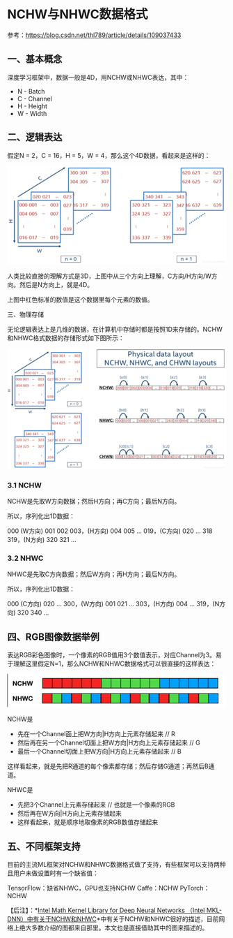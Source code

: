 # NCHW与NHWC数据格式

参考：https://blog.csdn.net/thl789/article/details/109037433

## 一、基本概念

深度学习框架中，数据一般是4D，用NCHW或NHWC表达，其中：

- N - Batch
- C - Channel
- H - Height
- W - Width

## 二、逻辑表达

假定N = 2，C = 16，H = 5，W = 4，那么这个4D数据，看起来是这样的：

![img](../imgs/hchw.png)

人类比较直接的理解方式是3D，上图中从三个方向上理解，C方向/H方向/W方向。然后是N方向上，就是4D。

上图中红色标准的数值是这个数据里每个元素的数值。

 

三、物理存储

无论逻辑表达上是几维的数据，在计算机中存储时都是按照1D来存储的。NCHW和NHWC格式数据的存储形式如下图所示：

![img](../imgs/nchw-2.png)

### 3.1 NCHW

NCHW是先取W方向数据；然后H方向；再C方向；最后N方向。

所以，序列化出1D数据：

000 (W方向) 001 002 003，(H方向) 004 005 ... 019，(C方向) 020 ... 318 319，(N方向) 320 321 ...

### 3.2 NHWC

NHWC是先取C方向数据；然后W方向；再H方向；最后N方向。

所以，序列化出1D数据：

000 (C方向) 020 ... 300，(W方向) 001 021 ... 303，(H方向) 004 ... 319，(N方向) 320 340 ...

 

## 四、RGB图像数据举例

表达RGB彩色图像时，一个像素的RGB值用3个数值表示，对应Channel为3。易于理解这里假定N=1，那么NCHW和NHWC数据格式可以很直接的这样表达：

![img](../imgs/20181108214227390.png)

NCHW是

- 先在一个Channel面上把W方向|H方向上元素存储起来 // R
- 然后再在另一个Channel切面上把W方向|H方向上元素存储起来 // G
- 最后一个Channel切面上把W方向|H方向上元素存储起来 // B

这样看起来，就是先把R通道的每个像素都存储；然后存储G通道；再然后B通道。

NHWC是

- 先把3个Channel上元素存储起来 // 也就是一个像素的RGB
- 然后再在W方向|H方向上元素存储起来
- 这样看起来，就是顺序地取像素的RGB数值存储起来

 

## 五、不同框架支持

目前的主流ML框架对NCHW和NHWC数据格式做了支持，有些框架可以支持两种且用户未做设置时有一个缺省值：

TensorFlow：缺省NHWC，GPU也支持NCHW
Caffe：NCHW
PyTorch：NCHW



【后注】：*[Intel Math Kernel Library for Deep Neural Networks （Intel MKL-DNN）中有关于NCHW和NHWC](https://oneapi-src.github.io/oneDNN/understanding_memory_formats.html)*中有关于NCHW和NHWC很好的描述，目前网络上绝大多数介绍的图都来自那里。本文也是直接借助其中的图来描述的。
